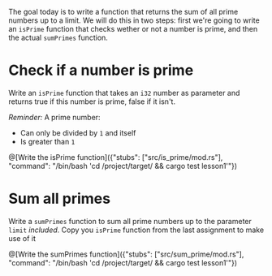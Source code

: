 The goal today is to write a function that returns the sum of all prime numbers up to a limit. We will do this in two steps: first we're going to write an `isPrime` function that checks wether or not a number is prime, and then the actual `sumPrimes` function.

# Check if a number is prime

Write an `isPrime` function that takes an `i32` number as parameter and returns true if this number is prime, false if it isn't.

*Reminder:* A prime number:

* Can only be divided by `1` and itself
* Is greater than `1`

@[Write the isPrime function]({"stubs": ["src/is_prime/mod.rs"], "command": "/bin/bash 'cd /project/target/ && cargo test lesson1'"})

# Sum all primes

Write a `sumPrimes` function to sum all prime numbers up to the parameter `limit` *included*. Copy you `isPrime` function from the last assignment to make use of it

@[Write the sumPrimes function]({"stubs": ["src/sum_prime/mod.rs"], "command": "/bin/bash 'cd /project/target/ && cargo test lesson1'"})